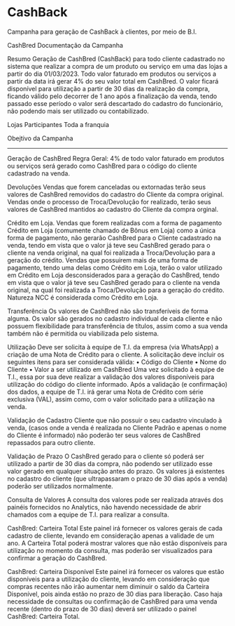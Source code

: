 # CashBack
Campanha para geração de CashBack à clientes, por meio de B.I.

CashBred
Documentação da Campanha



Resumo
  Geração de CashBred (CashBack) para todo cliente cadastrado no sistema que realizar a compra de um produto ou serviço em uma das lojas a partir do dia 01/03/2023. 
    Todo valor faturado em produtos ou serviços a partir da data irá gerar 4% do seu valor total em CashBred. 
    O valor ficará disponível para utilização a partir de 30 dias da realização da compra, ficando válido pelo decorrer de 1 ano após a finalização da venda, 
    tendo passado esse período o valor será descartado do cadastro do funcionário, não podendo mais ser utilizado ou contabilizado.
    
Lojas Participantes
  Toda a franquia
  
Obejtivo da Campanha
****

Geração de CashBred
  Regra Geral: 4% de todo valor faturado em produtos ou serviços será gerado como CashBred para o código do cliente cadastrado na venda.

Devoluções
  Vendas que forem canceladas ou extornadas terão seus valores de CashBred removidos do cadastro do Cliente da compra original.
  Vendas onde o processo de Troca/Devolução for realizado, terão seus valores de CashBred mantidos ao cadastro do Cliente da compra orginal.

Crédito em Loja.
  Vendas que forem realizadas com a forma de pagamento Crédito em Loja (comumente chamado de Bônus em Loja) como a única forma de pagamento, 
    não gerarão CashBred para o Cliente cadastrado na venda, tendo em vista que o valor já teve seu CashBred gerado para o cliente na venda original, 
    na qual foi realizada a Troca/Devolução para a geração do crédito.
  Vendas que possuirem mais de uma forma de pagamento, tendo uma delas como Crédito em Loja, 
    terão o valor utilizado em Crédito em Loja desconsiderados para a geração do CashBred, 
    tendo em vista que o valor já teve seu CashBred gerado para o cliente na venda original, 
    na qual foi realizada a Troca/Devolução para a geração do crédito.
  Natureza NCC é considerada como Crédito em Loja.

Transferência
  Os valores de CashBred não são transferíveis de forma alguma. 
    Os valor são gerados no cadastro individual de cada cliente e não possuem flexibilidade para transferência de títulos, 
    assim como a sua venda também não é permitida ou viabilizada pelo sistema.
    
Utilização
  Deve ser solicita à equipe de T.I. da empresa (via WhatsApp) a criação de uma Nota de Crédito para o cliente. 
    A solicitação deve incluir os seguintes itens para ser considerada válida:
    •	Código do Cliente 
    •	Nome do Cliente 
    •	Valor a ser utilizado em CashBred
  Uma vez solicitado à equipe de T.I., essa por sua deve realizar a validação dos valores disponíveis para utilização do código do cliente informado. 
    Após a validação (e confirmação) dos dados, a equipe de T.I. irá gerar uma Nota de Crédito com série exclusiva (VAL), assim como, 
    com o valor solicitado para a utilização na venda.
    
Validação de Cadastro
  Cliente que não possuir o seu cadastro vinculado à venda, (casos onde a venda é realizada no Cliente Padrão e apenas o nome do Cliente é informado) 
    não poderão ter seus valores de CashBred repassados para outro cliente.
    
Validação de Prazo
  O CashBred gerado para o cliente só poderá ser utilizado a partir de 30 dias da compra, 
    não podendo ser utilizado esse valor gerado em qualquer situação antes do prazo. 
    Os valores já existentes no cadastro do cliente (que ultrapassaram o prazo de 30 dias após a venda) poderão ser utilizados normalmente.
    
Consulta de Valores
  A consulta dos valores pode ser realizada através dos painéis fornecidos no Analytics, não havendo necessidade de abrir chamados com a equipe de T.I. 
  para realizar a consulta.
  
CashBred: Carteira Total
  Este painel irá fornecer os valores gerais de cada cadastro de cliente, levando em consideração apenas a validade de um ano. 
    A Carteira Total poderá mostrar valores que não estão disponíveis para utilização no momento da consulta, 
    mas poderão ser visualizados para confirmar a geração do CashBred.
    
CashBred: Carteira Disponível
  Este painel irá fornecer os valores que estão disponíveis para a utilização do cliente, 
    levando em consideração que compras recentes não irão aumentar nem diminuir o saldo da Carteira Disponível, 
    pois ainda estão no prazo de 30 dias para liberação. Caso haja necessidade de consultas ou confirmação de CashBred para uma venda recente 
    (dentro do prazo de 30 dias) deverá ser utilizado o painel CashBred: Carteira Total.
